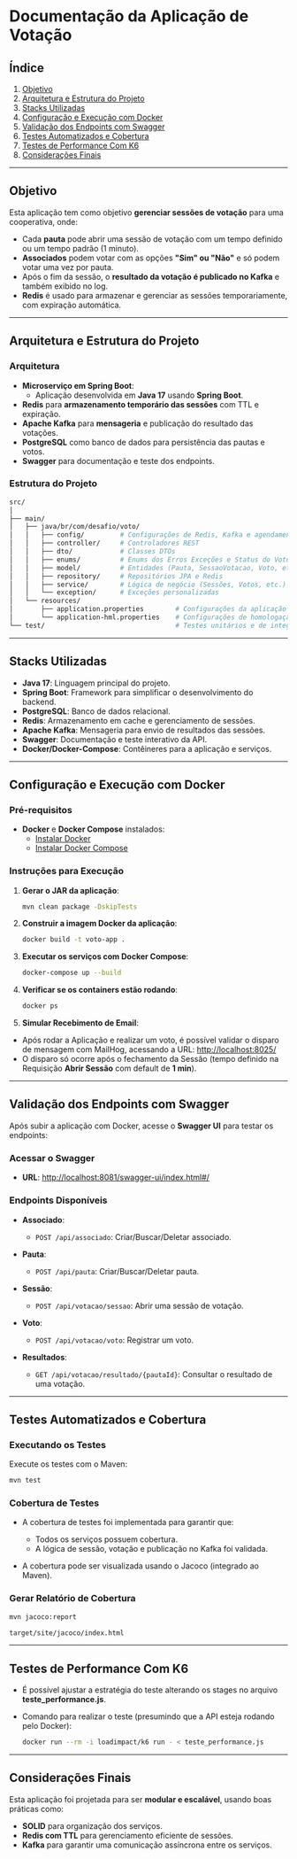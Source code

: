 
# **Documentação da Aplicação de Votação**

## **Índice**
1. [Objetivo](#objetivo)
2. [Arquitetura e Estrutura do Projeto](#arquitetura-e-estrutura-do-projeto)
3. [Stacks Utilizadas](#stacks-utilizadas)
4. [Configuração e Execução com Docker](#configuração-e-execução-com-docker)
5. [Validação dos Endpoints com Swagger](#validação-dos-endpoints-com-swagger)
6. [Testes Automatizados e Cobertura](#testes-automatizados-e-cobertura)
7. [Testes de Performance Com K6](#testes-de-performance-com-k6)
8. [Considerações Finais](#considerações-finais)

---

## **Objetivo**

Esta aplicação tem como objetivo **gerenciar sessões de votação** para uma cooperativa, onde:
- Cada **pauta** pode abrir uma sessão de votação com um tempo definido ou um tempo padrão (1 minuto).
- **Associados** podem votar com as opções **"Sim" ou "Não"** e só podem votar uma vez por pauta.
- Após o fim da sessão, o **resultado da votação é publicado no Kafka** e também exibido no log.
- **Redis** é usado para armazenar e gerenciar as sessões temporariamente, com expiração automática.

---

## **Arquitetura e Estrutura do Projeto**

### **Arquitetura**

- **Microserviço em Spring Boot**:
  - Aplicação desenvolvida em **Java 17** usando **Spring Boot**.
- **Redis** para **armazenamento temporário das sessões** com TTL e expiração.
- **Apache Kafka** para **mensageria** e publicação do resultado das votações.
- **PostgreSQL** como banco de dados para persistência das pautas e votos.
- **Swagger** para documentação e teste dos endpoints.

### **Estrutura do Projeto**

```bash
src/
│
├── main/
│   ├── java/br/com/desafio/voto/
│   │   ├── config/         # Configurações de Redis, Kafka e agendamentos
│   │   ├── controller/     # Controladores REST
│   │   ├── dto/            # Classes DTOs 
│   │   ├── enums/          # Enums dos Erros Exceções e Status do Voto
│   │   ├── model/          # Entidades (Pauta, SessaoVotacao, Voto, etc.)
│   │   ├── repository/     # Repositórios JPA e Redis
│   │   ├── service/        # Lógica de negócio (Sessões, Votos, etc.)
│   │   └── exception/      # Exceções personalizadas
│   └── resources/
│       ├── application.properties        # Configurações da aplicação
│       └── application-hml.properties    # Configurações de homologação (para rodar via docker)
└── test/                                 # Testes unitários e de integração
```

---

## **Stacks Utilizadas**

- **Java 17**: Linguagem principal do projeto.  
- **Spring Boot**: Framework para simplificar o desenvolvimento do backend.  
- **PostgreSQL**: Banco de dados relacional.  
- **Redis**: Armazenamento em cache e gerenciamento de sessões.  
- **Apache Kafka**: Mensageria para envio de resultados das sessões.  
- **Swagger**: Documentação e teste interativo da API.  
- **Docker/Docker-Compose**: Contêineres para a aplicação e serviços.  

---

## **Configuração e Execução com Docker**

### **Pré-requisitos**

- **Docker** e **Docker Compose** instalados:
  - [Instalar Docker](https://docs.docker.com/get-docker/)
  - [Instalar Docker Compose](https://docs.docker.com/compose/install/)

### **Instruções para Execução**

1. **Gerar o JAR da aplicação**:

   ```bash
   mvn clean package -DskipTests
   ```

2. **Construir a imagem Docker da aplicação**:

   ```bash
   docker build -t voto-app .
   ```

3. **Executar os serviços com Docker Compose**:

   ```bash
   docker-compose up --build
   ```

4. **Verificar se os containers estão rodando**:

   ```bash
   docker ps
   ```

5. **Simular Recebimento de Email**:

- Após rodar a Aplicação e realizar um voto, é possível validar o disparo de mensagem com MailHog, acessando a URL: [http://localhost:8025/](http://localhost:8025/)
- O disparo só ocorre após o fechamento da Sessão (tempo definido na Requisição **Abrir Sessão** com default de **1 min**).

---

## **Validação dos Endpoints com Swagger**

Após subir a aplicação com Docker, acesse o **Swagger UI** para testar os endpoints:

### **Acessar o Swagger**

- **URL**: [http://localhost:8081/swagger-ui/index.html#/](http://localhost:8081/swagger-ui/index.html#/)

### **Endpoints Disponíveis**

- **Associado**:
  - `POST /api/associado`: Criar/Buscar/Deletar associado.
  
- **Pauta**:
  - `POST /api/pauta`: Criar/Buscar/Deletar pauta.

- **Sessão**:
  - `POST /api/votacao/sessao`: Abrir uma sessão de votação.

- **Voto**:
  - `POST /api/votacao/voto`: Registrar um voto.

- **Resultados**:
  - `GET /api/votacao/resultado/{pautaId}`: Consultar o resultado de uma votação.

---

## **Testes Automatizados e Cobertura**

### **Executando os Testes**

Execute os testes com o Maven:

   ```bash
   mvn test
   ```

### **Cobertura de Testes**

- A cobertura de testes foi implementada para garantir que:
  - Todos os serviços possuem cobertura.
  - A lógica de sessão, votação e publicação no Kafka foi validada.

- A cobertura pode ser visualizada usando o Jacoco (integrado ao Maven).

### **Gerar Relatório de Cobertura**

   ```bash
   mvn jacoco:report
   ```
   
   ```bash
   target/site/jacoco/index.html
   ```

---

## **Testes de Performance Com K6**

- É possível ajustar a estratégia do teste alterando os stages no arquivo **teste_performance.js**.

- Comando para realizar o teste (presumindo que a API esteja rodando pelo Docker):

   ```bash
   docker run --rm -i loadimpact/k6 run - < teste_performance.js
   ```

---

## **Considerações Finais**

Esta aplicação foi projetada para ser **modular e escalável**, usando boas práticas como:

- **SOLID** para organização dos serviços.
- **Redis com TTL** para gerenciamento eficiente de sessões.
- **Kafka** para garantir uma comunicação assíncrona entre os serviços.
